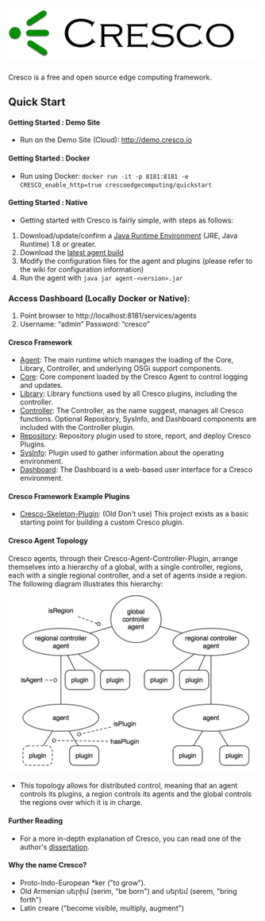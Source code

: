 ![](images/cresco_logo.png)
======

Cresco is a free and open source edge computing framework.

## Quick Start

#### Getting Started : Demo Site
  * Run on the Demo Site (Cloud): http://demo.cresco.io

#### Getting Started : Docker 
  * Run using Docker: `docker run -it -p 8181:8181 -e CRESCO_enable_http=true crescoedgecomputing/quickstart`

#### Getting Started : Native
* Getting started with Cresco is fairly simple, with steps as follows:
 1. Download/update/confirm a [Java Runtime Environment](http://www.oracle.com/technetwork/java/javase/overview/index.html) (JRE, Java Runtime) 1.8 or greater.
 2. Download the [latest agent build](https://github.com/CrescoEdge/agent/releases/tag/1.0-SNAPSHOT)
 3. Modify the configuration files for the agent and plugins (please refer to the wiki for configuration information)
 4. Run the agent with `java jar agent-<version>.jar`

### Access Dashboard (Locally Docker or Native):
1. Point browser to http://localhost:8181/services/agents
2. Username: “admin” Password: “cresco”

#### Cresco Framework
 * [Agent](https://github.com/CrescoEdge/agent): The main runtime which manages the loading of the Core, Library, Controller, and underlying OSGi support components. 
 * [Core](https://github.com/CrescoEdge/core):  Core component loaded by the Cresco Agent to control logging and updates.
 * [Library](https://github.com/CrescoEdge/library):  Library functions used by all Cresco plugins, including the controller.
 * [Controller](https://github.com/CrescoEdge/controller):  The Controller, as the name suggest, manages all Cresco functions.  Optional Repository, SysInfo, and Dashboard components are included with the Controller plugin.
 * [Repository](https://github.com/CrescoEdge/repo): Repository plugin used to store, report, and deploy Cresco Plugins.
 * [SysInfo](https://github.com/CrescoEdge/sysinfo):  Plugin used to gather information about the operating environment.
 * [Dashboard](https://github.com/CrescoEdge/dashboard):  The Dashboard is a web-based user interface for a Cresco environment. 
 
#### Cresco Framework Example Plugins
 * [Cresco-Skeleton-Plugin](https://github.com/ResearchWorx/Cresco-Skeleton-Plugin): (Old Don't use) This project exists as a basic starting point for building a custom Cresco plugin.

#### Cresco Agent Topology
Cresco agents, through their Cresco-Agent-Controller-Plugin, arrange themselves into a hierarchy of a global, with a single controller, regions, each with a single regional controller, and a set of agents inside a region. The following diagram illustrates this hierarchy:

![](images/CrescoTopology.png)

* This topology allows for distributed control, meaning that an agent controls its plugins, a region controls its agents and the global controls the regions over which it is in charge.
 
#### Further Reading
* For a more in-depth explanation of Cresco, you can read one of the author's [dissertation](http://uknowledge.uky.edu/cgi/viewcontent.cgi?article=1061&context=cs_etds).

#### Why the name Cresco?
 
* Proto-Indo-European *ker ("to grow"). 
* Old Armenian սերիմ (serim, "be born") and սերեմ (serem, "bring forth")
* Latin creare ("become visible, multiply, augment")

